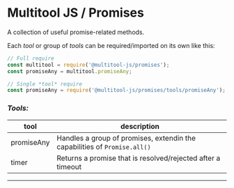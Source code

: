 # Multitool JS / Promises
A collection of useful promise-related methods.

Each *tool* or group of *tools* can be required/imported on its own like this:
```js
// Full require
const multitool = require('@multitool-js/promises');
const promiseAny = multitool.promiseAny;
```
```js
// Single *tool* require
const promiseAny = require('@multitool-js/promises/tools/promiseAny');
```

### *Tools:*
| tool | description |
|--------|-------------| 
| promiseAny | Handles a group of promises, extendin the capabilities of ``Promise.all()`` | 
| timer | Returns a promise that is resolved/rejected after a timeout |
---
